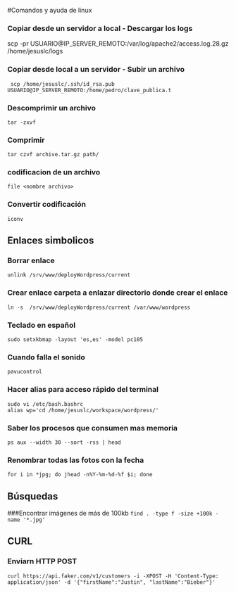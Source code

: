 #Comandos y ayuda de linux

### Copiar desde un servidor a local - Descargar los logs
scp -pr USUARIO@IP_SERVER_REMOTO:/var/log/apache2/access.log.28.gz /home/jesuslc/logs

### Copiar desde local a un servidor - Subir un archivo
` scp /home/jesuslc/.ssh/id_rsa.pub  USUARIO@IP_SERVER_REMOTO:/home/pedro/clave_publica.t`

### Descomprimir un archivo
`tar -zxvf`
### Comprimir
`tar czvf archive.tar.gz path/`

### codificacion de un archivo
`file <nombre archivo>`

### Convertir codificación
`iconv `

## Enlaces simbolicos
### Borrar enlace
`unlink /srv/www/deployWordpress/current`

### Crear enlace carpeta a enlazar directorio donde crear el enlace
`ln -s  /srv/www/deployWordpress/current /var/www/wordpress`

### Teclado en español
`sudo setxkbmap -layout 'es,es' -model pc105`

### Cuando falla el sonido
`pavucontrol`

### Hacer alias para acceso rápido del terminal
```
sudo vi /etc/bash.bashrc
alias wp='cd /home/jesuslc/workspace/wordpress/'
```

### Saber los procesos que consumen mas memoria
`ps aux --width 30 --sort -rss | head`

### Renombrar todas las fotos con la fecha
`for i in *jpg; do jhead -n%Y-%m-%d-%f $i; done`

## Búsquedas

###Encontrar imágenes de más de 100kb
`find . -type f -size +100k -name '*.jpg'`



## CURL

### Enviarn HTTP POST
`curl https://api.faker.com/v1/customers -i -XPOST -H 'Content-Type: application/json' -d '{"firstName":"Justin", "lastName":"Bieber"}'`









